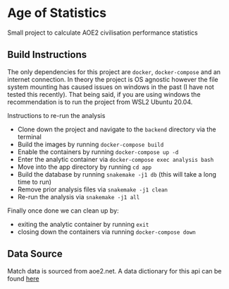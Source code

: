# Age of Statistics

Small project to calculate AOE2 civilisation performance statistics

## Build Instructions

The only dependencies for this project are `docker`, `docker-compose` and an internet connection. In theory the project is OS agnostic however the file system mounting has caused issues on windows in the past (I have not tested this recently). That being said, if you are using windows the recommendation is to run the project from WSL2 Ubuntu 20.04.

Instructions to re-run the analysis

- Clone down the project and navigate to the `backend` directory via the terminal
- Build the images by running `docker-compose build`
- Enable the containers by running `docker-compose up -d`
- Enter the analytic container via `docker-compose exec analysis bash`
- Move into the app directory by running `cd app`
- Build the database by running `snakemake -j1 db` (this will take a long time to run)
- Remove prior analysis files via `snakemake -j1 clean`
- Re-run the analysis via `snakemake -j1 all`

Finally once done we can clean up by:
- exiting the analytic container by running `exit`
- closing down the containers via running `docker-compose down`


## Data Source

Match data is sourced from aoe2.net. A data dictionary for this api can be found [here](https://docs.google.com/spreadsheets/d/19fbY3NV1lvlrtPvul8roxvV7KpEJzCYzzOJzwU0Z464/edit#gid=0)

